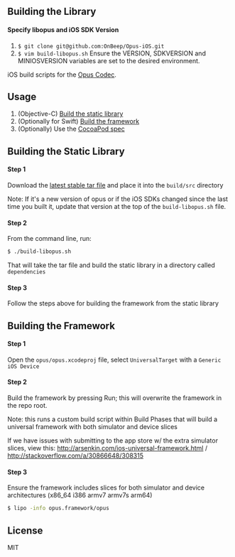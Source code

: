 ## Building the Library

#### Specify libopus and iOS SDK Version
1. `$ git clone git@github.com:OnBeep/Opus-iOS.git`
2. `$ vim build-libopus.sh` Ensure the VERSION, SDKVERSION and MINIOSVERSION variables are set to the desired environment.

iOS build scripts for the [Opus Codec](http://www.opus-codec.org).

## Usage

1. (Objective-C) [Build the static library](#building-the-static-library)
2. (Optionally for Swift) [Build the framework](#building-the-framework)
3. (Optionally) Use the [CocoaPod spec](/opus-ios.podspec)

## Building the Static Library

#### Step 1

Download the [latest stable tar file](http://opus-codec.org/downloads/) and place it into the `build/src` directory

Note: If it's a new version of opus or if the iOS SDKs changed since the last time you built it, update that version at the top of the `build-libopus.sh` file.

#### Step 2

From the command line, run:

```bash
$ ./build-libopus.sh
```

That will take the tar file and build the static library in a directory called `dependencies`

#### Step 3

Follow the steps above for building the framework from the static library


## Building the Framework

#### Step 1

Open the `opus/opus.xcodeproj` file, select `UniversalTarget` with a `Generic iOS Device`

#### Step 2

Build the framework by pressing Run; this will overwrite the framework in the repo root.

Note: this runs a custom build script within Build Phases that will build a universal framework with both simulator and device slices

If we have issues with submitting to the app store w/ the extra simulator slices, view this: http://arsenkin.com/ios-universal-framework.html / http://stackoverflow.com/a/30866648/308315

#### Step 3

Ensure the framework includes slices for both simulator and device architectures (x86_64 i386 armv7 armv7s arm64)

```bash
$ lipo -info opus.framework/opus
```

## License

MIT

